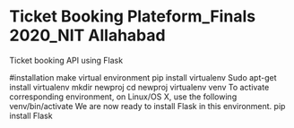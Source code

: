 # Ticket Booking Plateform_Finals 2020_NIT Allahabad
Ticket booking API using Flask

#installation
make virtual environment 
        pip install virtualenv
        Sudo apt-get install virtualenv
        mkdir newproj
        cd newproj
        virtualenv venv
To activate corresponding environment, on Linux/OS X, use the following 
       venv/bin/activate
We are now ready to install Flask in this environment.
         pip install Flask               
         
        
        
